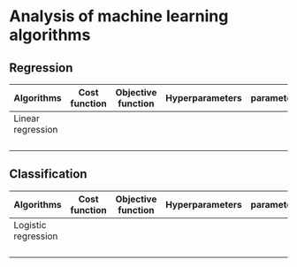 # Analysis of machine learning algorithms

## Regression

| Algorithms        | Cost function | Objective function | Hyperparameters | parameters | How to regularize |
| ----------------- | ------------- | ------------------ | :-------------- | ---------- | ----------------- |
| Linear regression |               |                    |                 |            |                   |
|                   |               |                    |                 |            |                   |
|                   |               |                    |                 |            |                   |
|                   |               |                    |                 |            |                   |
|                   |               |                    |                 |            |                   |



## Classification

| Algorithms          | Cost function | Objective function | Hyperparameters | parameters | How to regularize |
| ------------------- | ------------- | ------------------ | :-------------- | ---------- | ----------------- |
| Logistic regression |               |                    |                 |            |                   |
|                     |               |                    |                 |            |                   |
|                     |               |                    |                 |            |                   |
|                     |               |                    |                 |            |                   |
|                     |               |                    |                 |            |                   |